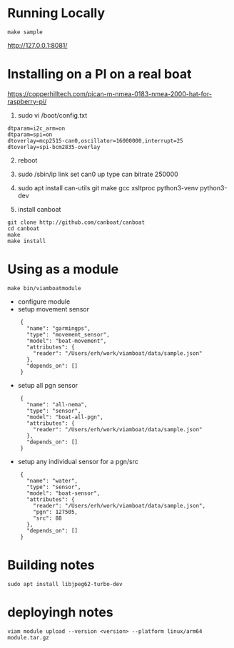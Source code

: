 
Running Locally
====
```
make sample
```
http://127.0.0.1:8081/


Installing on a PI on a real boat
====
https://copperhilltech.com/pican-m-nmea-0183-nmea-2000-hat-for-raspberry-pi/

1) sudo vi  /boot/config.txt
```
dtparam=i2c_arm=on
dtparam=spi=on
dtoverlay=mcp2515-can0,oscillator=16000000,interrupt=25
dtoverlay=spi-bcm2835-overlay
```

2) reboot

3) sudo /sbin/ip link set can0 up type can bitrate 250000

3) sudo apt install can-utils git make gcc xsltproc python3-venv python3-dev

4) install canboat
```
git clone http://github.com/canboat/canboat
cd canboat
make
make install
```

Using as a module
====
```
make bin/viamboatmodule
```

* configure module
* setup movement sensor
```
    {
      "name": "garmingps",
      "type": "movement_sensor",
      "model": "boat-movement",
      "attributes": {
        "reader": "/Users/erh/work/viamboat/data/sample.json"
      },
      "depends_on": []
    }

```

* setup all pgn sensor
```
    {
      "name": "all-nema",
      "type": "sensor",
      "model": "boat-all-pgn",
      "attributes": {
        "reader": "/Users/erh/work/viamboat/data/sample.json"
      },
      "depends_on": []
    }
```

* setup any individual sensor for a pgn/src
```
    {
      "name": "water",
      "type": "sensor",
      "model": "boat-sensor",
      "attributes": {
        "reader": "/Users/erh/work/viamboat/data/sample.json",
        "pgn": 127505,
        "src": 88
      },
      "depends_on": []
    }
```

Building notes
====
```
sudo apt install libjpeg62-turbo-dev
```

deployingh notes
====
```
viam module upload --version <version> --platform linux/arm64 module.tar.gz

```
